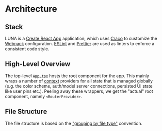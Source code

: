 # Architecture

## Stack

LUNA is a [Create React App](https://create-react-app.dev/docs/getting-started/) application, which uses [Craco](https://craco.js.org) to customize the [Webpack](https://webpack.js.org) configuration. [ESLint](https://eslint.org) and [Prettier](https://prettier.io) are used as linters to enforce a consistent code style.

## High-Level Overview

The top-level [`App.tsx`](https://github.com/ProjectLighthouseCAU/luna/blob/main/src/App.tsx) hosts the root component for the app. This mainly wraps a number of [context](https://react.dev/learn/passing-data-deeply-with-context) providers for all state that is managed globally (e.g. the color scheme, auth/model server connections, persisted UI state like user pins etc.). Peeling away these wrappers, we get the "actual" root component, namely `<RouterProvider>`.

## File Structure

The file structure is based on the ["grouping by file type"](https://legacy.reactjs.org/docs/faq-structure.html#grouping-by-file-type) convention.

<!-- TODO: Detailed discussion of folders -->

